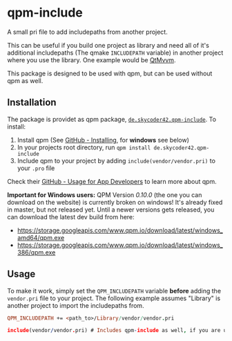 # qpm-include
A small pri file to add includepaths from another project.

This can be useful if you build one project as library and need all of it's additional includepaths (The qmake `INCLUDEPATH` variable) in another project where you use the library. One example would be [QtMvvm](https://github.com/Skycoder42/QtMvvm).

This package is designed to be used with qpm, but can be used without qpm as well.

## Installation
The package is providet as qpm package, [`de.skycoder42.qpm-include`](https://www.qpm.io/packages/de.skycoder42.qpm-include/index.html). To install:

1. Install qpm (See [GitHub - Installing](https://github.com/Cutehacks/qpm/blob/master/README.md#installing), for **windows** see below)
2. In your projects root directory, run `qpm install de.skycoder42.qpm-include`
3. Include qpm to your project by adding `include(vendor/vendor.pri)` to your `.pro` file

Check their [GitHub - Usage for App Developers](https://github.com/Cutehacks/qpm/blob/master/README.md#usage-for-app-developers) to learn more about qpm.

**Important for Windows users:** QPM Version *0.10.0* (the one you can download on the website) is currently broken on windows! It's already fixed in master, but not released yet. Until a newer versions gets released, you can download the latest dev build from here:
- https://storage.googleapis.com/www.qpm.io/download/latest/windows_amd64/qpm.exe
- https://storage.googleapis.com/www.qpm.io/download/latest/windows_386/qpm.exe

## Usage
To make it work, simply set the `QPM_INCLUDEPATH` variable **before** adding the `vendor.pri` file to your project. The following example assumes "Library" is another project to import the includepaths from.

```pro
QPM_INCLUDEPATH += <path_to>/Library/vendor/vendor.pri

include(vendor/vendor.pri) # Includes qpm-include as well, if you are using qpm
```
